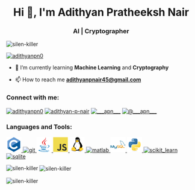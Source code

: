 <h1 align="center">Hi 👋, I'm Adithyan Pratheeksh Nair</h1>
<h3 align="center">AI | Cryptographer</h3>

<p align="left"> <img src="https://komarev.com/ghpvc/?username=silen-killer&label=Profile%20views&color=0e75b6&style=flat" alt="silen-killer" /> </p>

<!-- <p align="left"> <a href="https://github.com/ryo-ma/github-profile-trophy"><img src="https://github-profile-trophy.vercel.app/?username=silen-killer" alt="silen-killer" /></a> </p> -->

<p align="left"> <a href="https://twitter.com/adithyanpn0" target="blank"><img src="https://img.shields.io/twitter/follow/adithyanpn0?logo=twitter&style=for-the-badge" alt="adithyanpn0" /></a> </p>

- 🌱 I’m currently learning **Machine Learning** and **Cryptography**

- 📫 How to reach me **adithyanpnair45@gmail.com**

<h3 align="left">Connect with me:</h3>
<p align="left">
<a href="https://twitter.com/adithyanpn0" target="blank"><img align="center" src="https://raw.githubusercontent.com/rahuldkjain/github-profile-readme-generator/master/src/images/icons/Social/twitter.svg" alt="adithyanpn0" height="30" width="40" /></a>
<a href="https://linkedin.com/in/adithyan-p-nair" target="blank"><img align="center" src="https://raw.githubusercontent.com/rahuldkjain/github-profile-readme-generator/master/src/images/icons/Social/linked-in-alt.svg" alt="adithyan-p-nair" height="30" width="40" /></a>
<a href="https://instagram.com/______apn______" target="blank"><img align="center" src="https://raw.githubusercontent.com/rahuldkjain/github-profile-readme-generator/master/src/images/icons/Social/instagram.svg" alt="___apn___" height="30" width="40" /></a>
<a href="https://medium.com/@adithyanpnair45" target="blank"><img align="center" src="https://raw.githubusercontent.com/rahuldkjain/github-profile-readme-generator/master/src/images/icons/Social/medium.svg" alt="@___apn___" height="30" width="40" /></a>
</p>

<h3 align="left">Languages and Tools:</h3>
<p align="left"> <a href="https://www.cprogramming.com/" target="_blank" rel="noreferrer"> <img src="https://raw.githubusercontent.com/devicons/devicon/master/icons/c/c-original.svg" alt="c" width="40" height="40"/> </a> <a href="https://git-scm.com/" target="_blank" rel="noreferrer"> <img src="https://www.vectorlogo.zone/logos/git-scm/git-scm-icon.svg" alt="git" width="40" height="40"/> </a> <a href="https://www.java.com" target="_blank" rel="noreferrer"> <img src="https://raw.githubusercontent.com/devicons/devicon/master/icons/java/java-original.svg" alt="java" width="40" height="40"/> </a> <a href="https://developer.mozilla.org/en-US/docs/Web/JavaScript" target="_blank" rel="noreferrer"> <img src="https://raw.githubusercontent.com/devicons/devicon/master/icons/javascript/javascript-original.svg" alt="javascript" width="40" height="40"/> </a> <a href="https://www.linux.org/" target="_blank" rel="noreferrer"> <img src="https://raw.githubusercontent.com/devicons/devicon/master/icons/linux/linux-original.svg" alt="linux" width="40" height="40"/> </a> <a href="https://www.mathworks.com/" target="_blank" rel="noreferrer"> <img src="https://upload.wikimedia.org/wikipedia/commons/2/21/Matlab_Logo.png" alt="matlab" width="40" height="40"/> </a> <a href="https://www.mysql.com/" target="_blank" rel="noreferrer"> <img src="https://raw.githubusercontent.com/devicons/devicon/master/icons/mysql/mysql-original-wordmark.svg" alt="mysql" width="40" height="40"/> </a> <a href="https://www.python.org" target="_blank" rel="noreferrer"> <img src="https://raw.githubusercontent.com/devicons/devicon/master/icons/python/python-original.svg" alt="python" width="40" height="40"/> </a> <a href="https://scikit-learn.org/" target="_blank" rel="noreferrer"> <img src="https://upload.wikimedia.org/wikipedia/commons/0/05/Scikit_learn_logo_small.svg" alt="scikit_learn" width="40" height="40"/> </a> <a href="https://www.sqlite.org/" target="_blank" rel="noreferrer"> <img src="https://www.vectorlogo.zone/logos/sqlite/sqlite-icon.svg" alt="sqlite" width="40" height="40"/> </a> </p>

<p><img align="left" src="https://github-readme-stats.vercel.app/api/top-langs?username=silen-killer&show_icons=true&locale=en&layout=compact" alt="silen-killer" /></p>

<p>&nbsp;<img align="center" src="https://github-readme-stats.vercel.app/api?username=silen-killer&show_icons=true&locale=en" alt="silen-killer" /></p>

<p><img align="center" src="https://github-readme-streak-stats.herokuapp.com/?user=silen-killer&" alt="silen-killer" /></p>
